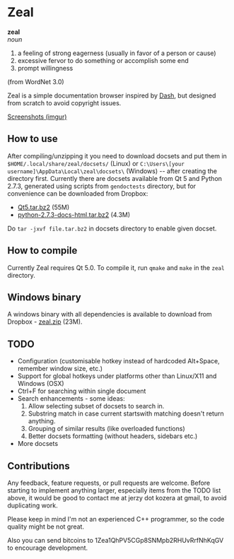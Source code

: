 # Zeal

**zeal**  
*noun*  

 1. a feeling of strong eagerness (usually in favor of a person or cause)
 2. excessive fervor to do something or accomplish some end
 3. prompt willingness

(from WordNet 3.0)

Zeal is a simple documentation browser inspired by [Dash](http://kapeli.com/dash/), but designed from scratch to avoid copyright issues.

[Screenshots (imgur)](http://imgur.com/a/crL3P)

## How to use

After compiling/unzipping it you need to download docsets and put them in `$HOME/.local/share/zeal/docsets/` (Linux) or `C:\Users\[your username]\AppData\Local\zeal\docsets\` (Windows) -- after creating the directory first. Currently there are docsets available from Qt 5 and Python 2.7.3, generated using scripts from `gendoctests` directory, but for convenience can be downloaded from Dropbox:

 * [Qt5.tar.bz2](https://www.dropbox.com/s/qnpjfphph2z1yqw/Qt5.tar.bz2) (55M)
 * [python-2.7.3-docs-html.tar.bz2](https://www.dropbox.com/s/fcng55tc48hnwe3/python-2.7.3-docs-html.tar.bz2) (4.3M)

Do `tar -jxvf file.tar.bz2` in docsets directory to enable given docset.

## How to compile

Currently Zeal requires Qt 5.0. To compile it, run `qmake` and `make` in the `zeal` directory.

## Windows binary

A windows binary with all dependencies is available to download from Dropbox - [zeal.zip](https://www.dropbox.com/s/1ro1j8dw1gc294c/zeal.zip) (23M).

## TODO

 * Configuration (customisable hotkey instead of hardcoded Alt+Space, remember window size, etc.)
 * Support for global hotkeys under platforms other than Linux/X11 and Windows (OSX)
 * Ctrl+F for searching within single document
 * Search enhancements - some ideas:
   1. Allow selecting subset of docsets to search in.
   2. Substring match in case current startswith matching doesn't return anything.
   3. Grouping of similar results (like overloaded functions)
   4. Better docsets formatting (without headers, sidebars etc.)
 * More docsets


## Contributions

Any feedback, feature requests, or pull requests are welcome. Before starting to implement anything larger, especially items from the TODO list above, it would be good to contact me at jerzy dot kozera at gmail, to avoid duplicating work.

Please keep in mind I'm not an experienced C++ programmer, so the code quality might be not great.

Also you can send bitcoins to 1Zea1QhPV5CGp8SNMpb2RHUvRrfNhKqGV to encourage development.
